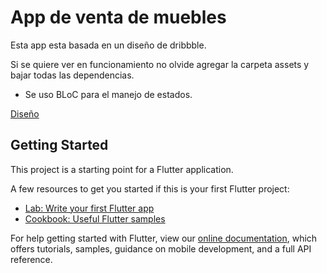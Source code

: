 # App de venta de muebles

Esta app esta basada en un diseño de dribbble.

Si se quiere ver en funcionamiento no olvide agregar la carpeta assets y bajar todas las dependencias.

- Se uso BLoC para el manejo de estados.


[Diseño](https://dribbble.com/shots/13900265-Furniture-Mobile-APP-UX-UI-Design)



## Getting Started

This project is a starting point for a Flutter application.

A few resources to get you started if this is your first Flutter project:

- [Lab: Write your first Flutter app](https://flutter.dev/docs/get-started/codelab)
- [Cookbook: Useful Flutter samples](https://flutter.dev/docs/cookbook)

For help getting started with Flutter, view our
[online documentation](https://flutter.dev/docs), which offers tutorials,
samples, guidance on mobile development, and a full API reference.
